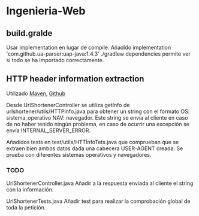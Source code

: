 # Ingenieria-Web

## build.gralde
Usar implementation en lugar de compile.
Añadido implementation 'com.github.ua-parser:uap-java:1.4.3'
./gradlew dependencies permite ver si todo se ha importado correctamente.

## HTTP header information extraction
Utilizado [Maven](https://mvnrepository.com/artifact/com.github.ua-parser/uap-java/1.4.3), [Github](https://github.com/ua-parser/uap-java)

Desde UrlShortenerController se utiliza getInfo de urlshortener/utils/HTTPInfo.java para obtener un string con el formato
OS: sistema_operativo NAV: navegador. Este string se envía al cliente en caso de no haber tenido ningún
problema, en caso de ocurrir una excepción se envía INTERNAL_SERVER_ERROR.

Añadidos tests en test/utils/HTTÌnfoTets.java que comprueban que se extraen bien ambos datos dada una
cabecera USER-AGENT creada. Se prueba con diferentes sistemas operativos y navegadores.

### TODO
UrlShortenerController.java
Añadir a la respuesta enviada al cliente el string con la información.

UrlShortenerTests.java
Añadir test para realizar la comprobación global de toda la petición.